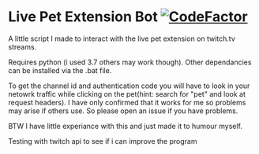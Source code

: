 # Live Pet Extension Bot  [![CodeFactor](https://www.codefactor.io/repository/github/hitsounds/twitch.tv-live-pet-bot/badge)](https://www.codefactor.io/repository/github/hitsounds/twitch.tv-live-pet-bot)

A little script I made to interact with the live pet extension on twitch.tv streams.

Requires python (i used 3.7 others may work though).
Other dependancies can be installed via the .bat file.

To get the channel id and authentication code you will have to look in your netowrk traffic while clicking on the pet(hint: search for "pet" and look at request headers). I have only confirmed that it works for me so problems may arise if others use. So please open an issue if you have problems.

BTW I have little experiance with this and just made it to humour myself.


Testing with twitch api to see if i can improve the program
